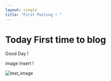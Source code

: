 ```yaml
---
layout: single
title: "First Posting ! "
---
```


# Today First time to blog

Good Day ! 



image Insert ! 

![test_image](/Users/ben/Dev/github_blog/PPPSH.github.io/images/2022-08-10-first/test_image.png)
